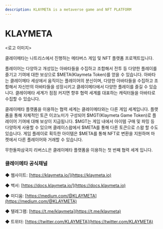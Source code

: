 ```yaml
---
description: KLAYMETA is a metaverse game and NFT PLATFORM
---
```


# KLAYMETA

<로고 이미지>

클레이메타는 나트리스에서 진행하는 메타버스 게임 및 NFT 플랫폼 프로젝트입니다.

플레이어는 다양하고 개성있는 아바타들을 수집하고 조합해서 전투 등 다양한 플레이를 즐기고 기여에 대한 보상으로 $META(Klaymeta Token)를 얻을 수 있습니다. 아바타는 클레이메타 세상에서 움직이는 플레이어의 분신이며, 다양한 아바타들을 수집하고 조합해서 자신만의 아바타들을 성장시키고 클레이메타에서 다양한 플레이를 즐길 수 있습니다. 클레이메타 세계가 점점 커지면 향후 협력 세계를 대표하는 캐릭터들을 아바타로 수집할 수 있습니다.

클레이메타 플랫폼을 이용하는 협력 세계는 클레이메타와는 다른 게임 세계입니다. 플랫폼을 통해 자체적인 토큰 이코노미가 구성되어 $MGT(Klaymeta Game Token)로 플레이어 기여에 대해 보상이 지급됩니다. $MGT는 게임 내에서 아이템 구매 및 파밍 등 다양하게 사용할 수 있으며 클레이스왑에서 $META를 통해 다른 토큰으로 스왑 할 수도 있습니다. 게임 플레이로 획득한 아이템은 $META를 통해 NFT로 변환을 지원하며 마켓에서 다른 플레이어와 거래할 수 있습니다.

무한돌파삼국지 리버스L은 클레이메타 플랫폼을 이용하는 첫 번째 협력 세계 입니다.

### 클레이메타 공식채널&#x20;

◆ 웹사이트: [https://klaymeta.io/](https://klaymeta.io)

◆ 백서: [https://docs.klaymeta.io/](https://docs.klaymeta.io)

◆ 미디움: [https://medium.com/@KLAYMETA](https://medium.com/@KLAYMETA)

◆ 텔레그램: [https://t.me/klaymeta](https://t.me/klaymeta)

◆ 트위터: [https://twitter.com/KLAYMETA](https://twitter.com/KLAYMETA)
